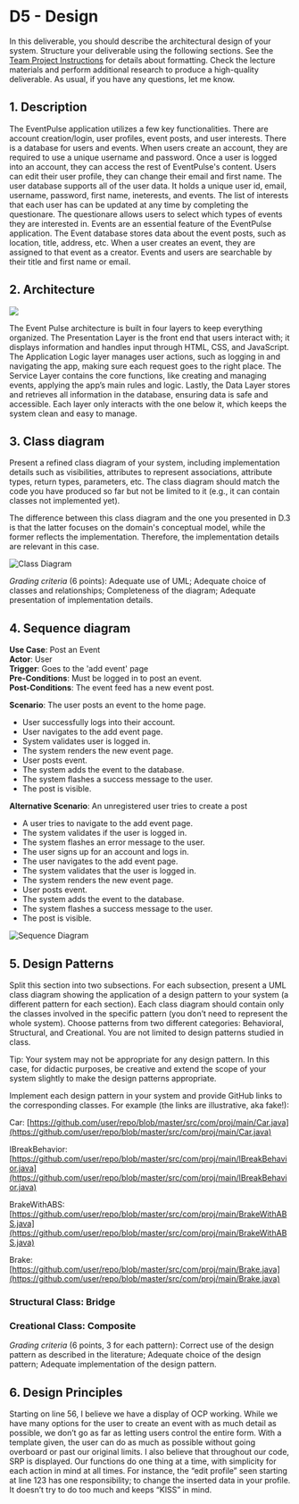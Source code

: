 # D5 - Design

In this deliverable, you should describe the architectural design of your system. Structure your deliverable using the following sections. See the  [Team Project Instructions](https://canvas.nau.edu/courses/29116/pages/team-project-%7C-overview "Team Project | Overview")  for details about formatting. Check the lecture materials and perform additional research to produce a high-quality deliverable. As usual, if you have any questions, let me know.

## 1. Description

The EventPulse application utilizes a few key functionalities. There are account creation/login, user profiles, event posts, and user interests. There is a database for users and events. When users create an account, they are required to use a unique username and password. Once a user is logged into an account, they can access the rest of EventPulse's content. Users can edit their user profile, they can change their email and first name. The user database supports all of the user data. It holds a unique user id, email, username, password, first name, ineterests, and events. The list of interests that each user has can be updated at any time by completing the questionare. The questionare allows users to select which types of events they are interested in. Events are an essential feature of the EventPulse application. The Event database stores data about the event posts, such as location, title, address, etc. When a user creates an event, they are assigned to that event as a creator. Events and users are searchable by their title and first name or email. 

## 2. Architecture

![](D5_media/package-diagram.png)

The Event Pulse architecture is built in four layers to keep everything organized. The Presentation Layer is the front end that users interact with; it displays information and handles input through HTML, CSS, and JavaScript. The Application Logic layer manages user actions, such as logging in and navigating the app, making sure each request goes to the right place. The Service Layer contains the core functions, like creating and managing events, applying the app’s main rules and logic. Lastly, the Data Layer stores and retrieves all information in the database, ensuring data is safe and accessible. Each layer only interacts with the one below it, which keeps the system clean and easy to manage.
## 3. Class diagram

Present a refined class diagram of your system, including implementation details such as visibilities, attributes to represent associations, attribute types, return types, parameters, etc. The class diagram should match the code you have produced so far but not be limited to it (e.g., it can contain classes not implemented yet).

The difference between this class diagram and the one you presented in D.3 is that the latter focuses on the domain's conceptual model, while the former reflects the implementation. Therefore, the implementation details are relevant in this case.

![Class Diagram](/project_documentation/D5_media/project_class_diagram.png)

_Grading criteria_ (6 points): Adequate use of UML; Adequate choice of classes and relationships; Completeness of the diagram; Adequate presentation of implementation details.

## 4. Sequence diagram

**Use Case**: Post an Event  
**Actor**: User  
**Trigger**: Goes to the 'add event' page  
**Pre-Conditions**: Must be logged in to post an event.  
**Post-Conditions**: The event feed has a new event post.  

**Scenario**: The user posts an event to the home page.  

- User successfully logs into their account.
- User navigates to the add event page.
- System validates user is logged in.
- The system renders the new event page.
- User posts event.
- The system adds the event to the database.
- The system flashes a success message to the user.
- The post is visible.

**Alternative Scenario**: An unregistered user tries to create a post  
- A user tries to navigate to the add event page.
- The system validates if the user is logged in.
- The system flashes an error message to the user.
- The user signs up for an account and logs in.
- The user navigates to the add event page.
- The system validates that the user is logged in.
- The system renders the new event page.
- User posts event.
- The system adds the event to the database.
- The system flashes a success message to the user.
- The post is visible.

![Sequence Diagram](/project_documentation/D5_media/d5_sequence_diagram.png)

## 5. Design Patterns

Split this section into two subsections. For each subsection, present a UML class diagram showing the application of a design pattern to your system (a different pattern for each section). Each class diagram should contain only the classes involved in the specific pattern (you don’t need to represent the whole system). Choose patterns from two different categories: Behavioral, Structural, and Creational. You are not limited to design patterns studied in class.

Tip: Your system may not be appropriate for any design pattern. In this case, for didactic purposes, be creative and extend the scope of your system slightly to make the design patterns appropriate.

Implement each design pattern in your system and provide GitHub links to the corresponding classes. For example (the links are illustrative, aka fake!):

Car: [https://github.com/user/repo/blob/master/src/com/proj/main/Car.java](https://github.com/user/repo/blob/master/src/com/proj/main/Car.java)

IBreakBehavior: [https://github.com/user/repo/blob/master/src/com/proj/main/IBreakBehavior.java](https://github.com/user/repo/blob/master/src/com/proj/main/IBreakBehavior.java)

BrakeWithABS: [https://github.com/user/repo/blob/master/src/com/proj/main/BrakeWithABS.java](https://github.com/user/repo/blob/master/src/com/proj/main/BrakeWithABS.java)

Brake: [https://github.com/user/repo/blob/master/src/com/proj/main/Brake.java](https://github.com/user/repo/blob/master/src/com/proj/main/Brake.java)  

### Structural Class: Bridge


### Creational Class: Composite





_Grading criteria_ (6 points, 3 for each pattern): Correct use of the design pattern as described in the literature; Adequate choice of the design pattern; Adequate implementation of the design pattern.

## 6. Design Principles

Starting on line 56, I believe we have a display of OCP working. While we have many options for the user to create an event with as much detail as possible, we don’t go as far as letting users control the entire form. With a template given, the user can do as much as possible without going overboard or past our original limits. I also believe that throughout our code, SRP is displayed. Our functions do one thing at a time, with simplicity for each action in mind at all times. For instance, the “edit profile” seen starting at line 123 has one responsibility; to change the inserted data in your profile. It doesn’t try to do too much and keeps “KISS” in mind. 
